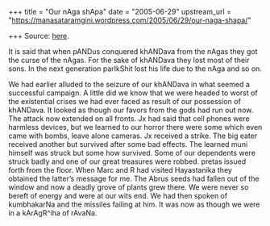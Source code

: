 +++
title = "Our nAga shApa"
date = "2005-06-29"
upstream_url = "https://manasataramgini.wordpress.com/2005/06/29/our-naga-shapa/"

+++
Source: [here](https://manasataramgini.wordpress.com/2005/06/29/our-naga-shapa/).

It is said that when pANDus conquered khANDava from the nAgas they got the curse of the nAgas. For the sake of khANDava they lost most of their sons. In the next generation parIkShit lost his life due to the nAga and so on.

We had earlier alluded to the seizure of our khANDava in what seemed a successful campaign. A little did we know that we were headed to worst of the existential crises we had ever faced as result of our possession of khANDava. It looked as though our favors from the gods had run out now. The attack now extended on all fronts. Jx had said that cell phones were harmless devices, but we learned to our horror there were some which even came with bombs, leave alone cameras. Jx received a strike. The big eater received another but survived after some bad effects. The learned muni himself was struck but some how survived. Some of our dependents were struck badly and one of our great treasures were robbed. pretas issued forth from the floor. When Marc and R had visited Hayastanika they obtained the latter’s message for me. The Abrus seeds had fallen out of the window and now a deadly grove of plants grew there. We were never so bereft of energy and were at our wits end. We had then spoken of kumbhakarNa and the missiles failing at him. It was now as though we were in a kArAgR^iha of rAvaNa.

